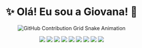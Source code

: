 <h1 align="center">✨ Olá! Eu sou a Giovana! 🚀</h1>
<p align="center">
  <picture>
    <source media="(prefers-color-scheme: dark)" srcset="https://raw.githubusercontent.com/desouzagiovana/desouzagiovana/output/github-contribution-grid-snake-dark.svg">
    <source media="(prefers-color-scheme: light)" srcset="https://raw.githubusercontent.com/desouzagiovana/desouzagiovana/output/github-contribution-grid-snake.svg">
    <img alt="GitHub Contribution Grid Snake Animation" src="https://raw.githubusercontent.com/desouzagiovana/mari4souza/output/github-contribution-grid-snake.svg">
  </picture>
</p>

<p align="center">
  <img src="https://img.shields.io/badge/PHP-777BB4.svg?style=for-the-badge&logo=php&logoColor=white">
  <img src="https://img.shields.io/badge/Laravel-FF2D20.svg?style=for-the-badge&logo=laravel&logoColor=white">
  <img src="https://img.shields.io/badge/Node.js-339933.svg?style=for-the-badge&logo=node.js&logoColor=white">
  <img src="https://img.shields.io/badge/JavaScript-F7DF1E.svg?style=for-the-badge&logo=JavaScript&logoColor=black">
  <img src="https://img.shields.io/badge/HTML-E34F26.svg?style=for-the-badge&logo=html5&logoColor=white">
  <img src="https://img.shields.io/badge/CSS-1572B6.svg?style=for-the-badge&logo=css3&logoColor=white">
  <img src="https://img.shields.io/badge/Tailwind-06B6D4.svg?style=for-the-badge&logo=tailwindcss&logoColor=white">
  <img src="https://img.shields.io/badge/MySQL-4479A1.svg?style=for-the-badge&logo=mysql&logoColor=white">
  <img src="https://img.shields.io/badge/GitHub-181717.svg?style=for-the-badge&logo=GitHub&logoColor=white">
</p>


